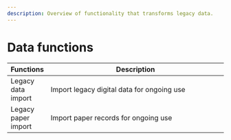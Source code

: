 ```yaml
---
description: Overview of functionality that transforms legacy data.
---
```


# Data functions

<table><thead><tr><th>Functions</th><th width="427.6666666666667">Description</th></tr></thead><tbody><tr><td>Legacy data import</td><td>Import legacy digital data for ongoing use</td></tr><tr><td>Legacy paper import</td><td>Import paper records for ongoing use</td></tr></tbody></table>

